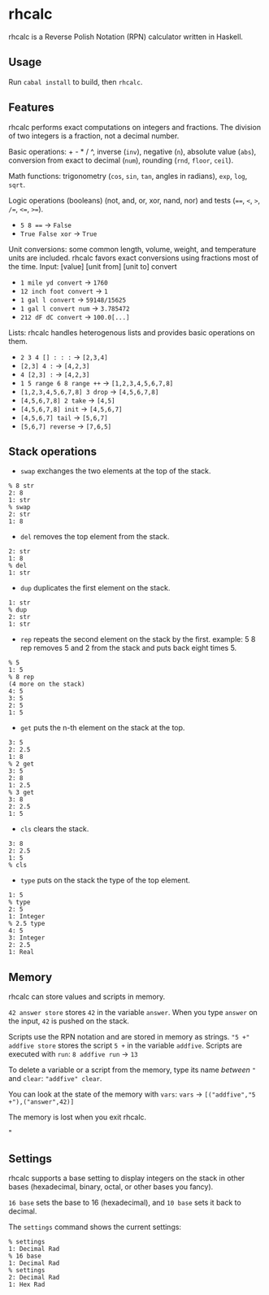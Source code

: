 rhcalc
======

rhcalc is a Reverse Polish Notation (RPN) calculator written in Haskell.

Usage
-----
Run `cabal install` to build, then `rhcalc`.

Features
--------
rhcalc performs exact computations on integers and fractions. The division of two integers is a fraction, not a decimal number.

Basic operations: + - * / ^, inverse (`inv`), negative (`n`), absolute value (`abs`), conversion from exact to decimal (`num`), rounding (`rnd`, `floor`, `ceil`).

Math functions: trigonometry (`cos`, `sin`, `tan`, angles in radians), `exp`, `log`, `sqrt`.

Logic operations (booleans) (not, and, or, xor, nand, nor) and tests (`==`, `<`, `>`, `/=`, `<=`, `>=`).
* `5 8 ==` -> `False`
* `True False xor` -> `True`

Unit conversions: some common length, volume, weight, and temperature units are included. rhcalc favors exact conversions using fractions most of the time.
Input: [value] [unit from] [unit to] convert
* `1 mile yd convert` -> `1760`
* `12 inch foot convert` -> `1`
* `1 gal l convert` -> `59148/15625`
* `1 gal l convert num` -> `3.785472`
* `212 dF dC convert` -> `100.0[...]`

Lists: rhcalc handles heterogenous lists and provides basic operations on them.
* `2 3 4 [] : : :` -> `[2,3,4]`
* `[2,3] 4 :` -> `[4,2,3]`
* `4 [2,3] :` -> `[4,2,3]`
* `1 5 range 6 8 range ++` -> `[1,2,3,4,5,6,7,8]`
* `[1,2,3,4,5,6,7,8] 3 drop` -> `[4,5,6,7,8]`
* `[4,5,6,7,8] 2 take` -> `[4,5]`
* `[4,5,6,7,8] init` -> `[4,5,6,7]`
* `[4,5,6,7] tail` -> `[5,6,7]`
* `[5,6,7] reverse` -> `[7,6,5]`

Stack operations
----------------
* `swap` exchanges the two elements at the top of the stack.
```
% 8 str
2: 8
1: str
% swap
2: str
1: 8
```

* `del` removes the top element from the stack.
```
2: str
1: 8
% del
1: str
```

* `dup` duplicates the first element on the stack.
```
1: str
% dup
2: str
1: str
```

* `rep` repeats the second element on the stack by the first. example: 5 8 rep removes 5 and 2 from the stack and puts back eight times 5.
```
% 5
1: 5
% 8 rep
(4 more on the stack)
4: 5
3: 5
2: 5
1: 5
```

* `get` puts the n-th element on the stack at the top.
```
3: 5
2: 2.5
1: 8
% 2 get
3: 5
2: 8
1: 2.5
% 3 get
3: 8
2: 2.5
1: 5
```

* `cls` clears the stack.
```
3: 8
2: 2.5
1: 5
% cls
```

* `type` puts on the stack the type of the top element.
```
1: 5
% type
2: 5
1: Integer
% 2.5 type
4: 5
3: Integer
2: 2.5
1: Real
```

Memory
------
rhcalc can store values and scripts in memory.

`42 answer store` stores `42` in the variable `answer`. When you type `answer` on the input, `42` is pushed on the stack.

Scripts use the RPN notation and are stored in memory as strings.
`"5 +" addfive store` stores the script `5 +` in the variable `addfive`.
Scripts are executed with `run`:
`8 addfive run` -> `13`

To delete a variable or a script from the memory, type its name *between* `"` and `clear`: `"addfive" clear`.

You can look at the state of the memory with `vars`:
`vars` -> `[("addfive","5 +"),("answer",42)]`

The memory is lost when you exit rhcalc.

"

Settings
--------
rhcalc supports a base setting to display integers on the stack in other bases (hexadecimal, binary, octal, or other bases you fancy).

`16 base` sets the base to 16 (hexadecimal), and `10 base` sets it back to decimal.

The `settings` command shows the current settings:
```
% settings
1: Decimal Rad
% 16 base
1: Decimal Rad
% settings
2: Decimal Rad
1: Hex Rad
```

